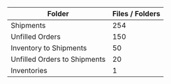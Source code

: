 | Folder                       |   Files / Folders |
|------------------------------|-------------------|
| Shipments                    |               254 |
| Unfilled Orders              |               150 |
| Inventory to Shipments       |                50 |
| Unfilled Orders to Shipments |                20 |
| Inventories                  |                 1 |